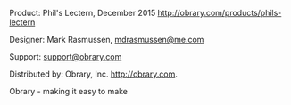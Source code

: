 Product: Phil's Lectern, December 2015
http://obrary.com/products/phils-lectern

Designer: Mark Rasmussen, mdrasmussen@me.com

Support:  support@obrary.com

Distributed by:  Obrary, Inc.  http://obrary.com.

Obrary - making it easy to make